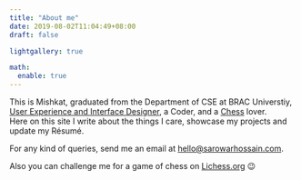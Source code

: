 ```yaml
---
title: "About me"
date: 2019-08-02T11:04:49+08:00
draft: false

lightgallery: true

math:
  enable: true
---
```


This is Mishkat, graduated from the Department of CSE at BRAC Universtiy, [User Experience and Interface Designer](https://www.behance.net/shmishkat "Behance | shmishkat"), a Coder, and a [Chess](https://lichess.org/@/sh-mishkat "Lichess | sh-mishkat") lover. \
Here on this site I write about the things I care, showcase my projects and update my Résumé.

For any kind of queries, send me an email at hello@sarowarhossain.com. 

Also you can challenge me for a game of chess on [Lichess.org](https://lichess.org/@/sh-mishkat) :wink:

